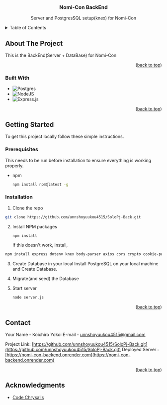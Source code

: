<!-- PROJECT LOGO -->
<br />
<div align="center">
    <h3 align="center">Nomi-Con BackEnd</h3>

  <p align="center">
  Server and PostgresSQL setup(knex) for Nomi-Con
  </p>
</div>



<!-- TABLE OF CONTENTS -->
<details>
  <summary>Table of Contents</summary>
  <ol>
    <li>
      <a href="#about-the-project">About The Project</a>
      <ul>
        <li><a href="#built-with">Built With</a></li>
      </ul>
    </li>
    <li>
      <a href="#getting-started">Getting Started</a>
      <ul>
        <li><a href="#prerequisites">Prerequisites</a></li>
        <li><a href="#installation">Installation</a></li>
      </ul>
    </li>
    <li><a href="#contact">Contact</a></li>
    <li><a href="#acknowledgments">Acknowledgments</a></li>
  </ol>
</details>



<!-- ABOUT THE PROJECT -->
## About The Project

This is the BackEnd(Server + DataBase) for Nomi-Con

<p align="right">(<a href="#readme-top">back to top</a>)</p>



### Built With

* ![Postgres](https://img.shields.io/badge/postgres-%23316192.svg?style=for-the-badge&logo=postgresql&logoColor=white)
* ![NodeJS](https://img.shields.io/badge/node.js-6DA55F?style=for-the-badge&logo=node.js&logoColor=white)
* ![Express.js](https://img.shields.io/badge/express.js-%23404d59.svg?style=for-the-badge&logo=express&logoColor=%2361DAFB)


<p align="right">(<a href="#readme-top">back to top</a>)</p>



<!-- GETTING STARTED -->
## Getting Started

To get this project locally follow these simple instructions.

### Prerequisites

This needs to be run before installation to ensure everything is working properly.
* npm
  ```sh
  npm install npm@latest -g
  ```



### Installation

1.  Clone the repo
   ```sh
   git clone https://github.com/unnshoyuukou4515/SoloPj-Back.git
   ```
2. Install NPM packages
   ```sh
   npm install
   ```
   If this doesn't work, install,
  ```sh
  npm install express dotenv knex body-parser axios cors crypto cookie-parser pg 
  ```
3. Create Database in your local
   Install PostgreSQL on your local machine and Create Database.

4. Migrate(and seed) the Database

5. Start server
   ```sh
   node server.js
   ```

<p align="right">(<a href="#readme-top">back to top</a>)</p>


<!-- CONTACT -->
## Contact

Your Name - Koichiro Yokoi
E-mail    - unnshoyuukou4515@gmail.com

Project Link: [https://github.com/unnshoyuukou4515/SoloPj-Back.git](https://github.com/unnshoyuukou4515/SoloPj-Back.git)
Deployed Server :[https://nomi-con-backend.onrender.com](https://nomi-con-backend.onrender.com)

<p align="right">(<a href="#readme-top">back to top</a>)</p>



<!-- ACKNOWLEDGMENTS -->
## Acknowledgments

* [Code Chrysalis](https://www.codechrysalis.io/)

